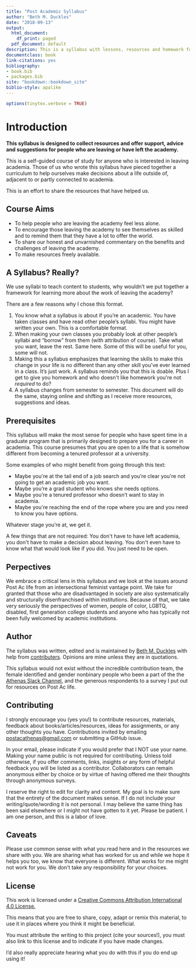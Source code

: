 ```yaml
--- 
title: "Post Academic Syllabus"
author: "Beth M. Duckles"
date: "2018-09-13"
output:
  html_document:
    df_print: paged
  pdf_document: default
description: This is a syllabus with lessons, resources and homework for those who have left or are thinking about leaving Academia.
documentclass: book
link-citations: yes
bibliography:
- book.bib
- packages.bib
site: "bookdown::bookdown_site"
biblio-style: apalike
---
```


```r
options(tinytex.verbose = TRUE)
```

# Introduction


**This syllabus is designed to collect resources and offer support, advice and suggestions for people who are leaving or have left the academy.**

This is a self-guided course of study for anyone who is interested in leaving academia. Those of us who wrote this syllabus have pieced together a curriculum to help ourselves make decisions about a life outside of, adjacent to or partly connected to academia. 

This is an effort to share the resources that have helped us.  

## Course Aims 
* To help people who are leaving the academy feel less alone. 
* To encourage those leaving the academy to see themselves as skilled and to remind them that they have a lot to offer the world. 
* To share our honest and unvarnished commentary on the benefits and challenges of leaving the academy.
* To make resources freely available. 

## A Syllabus? Really? 

We use syllabi to teach content to students, why wouldn’t we put together a framework for learning more about the work of leaving the academy? 

There are a few reasons why I chose this format. 

1) You know what a syllabus is about if you’re an academic. You have taken classes and have read other people’s syllabi. You might have written your own. This is a comfortable format.  
2) When making your own classes you probably look at other people’s syllabi and “borrow” from them (with attribution of course). Take what you want, leave the rest. Same here. Some of this will be useful for you, some will not. 
3) Making this a syllabus emphasizes that learning the skills to make this change in your life is no different than any other skill you've ever learned in a class. It’s just work. A syllabus reminds you that this is doable. Plus I get to give you homework and who doesn't like homework you're not *required* to do?
4) A syllabus changes from semester to semester. This document will do the same, staying online and shifting as I receive more resources, suggestions and ideas. 

## Prerequisites

This syllabus will make the most sense for people who have spent time in a graduate program that is primarily designed to prepare you for a career in academia. This course presumes that you are open to a life that is somehow different from becoming a tenured professor at a university.  

Some examples of who might benefit from going through this text: 
 * Maybe you're at the tail end of a job search and you’re clear you're not going to get an academic job you want. 
 * Maybe you’re a grad student who knows she needs options. 
 * Maybe you’re a tenured professor who doesn’t want to stay in academia.  
 * Maybe you're reaching the end of the rope where you are and you need to know you have options. 

Whatever stage you’re at, we get it.  

A few things that are not required: You don't have to have left academia, you don't have to make a decision about leaving. You don't even have to know what that would look like if you did. You just need to be open. 

## Perpectives 
We embrace a critical lens in this syllabus and we look at the issues around Post Ac life from an intersectional feminist vantage point. We take for granted that those who are disadvantaged in society are also systematically and structurally disenfranchised within institutions. Because of that, we take very seriously the perspectives of women, people of color, LGBTQ, disabled, first generation college students and anyone who has typically not been fully welcomed by academic institutions.  

## Author 
The syllabus was written, edited and is maintained by [Beth M. Duckles](https://github.com/bduckles) with help from [contributers](LINK). Opinions are mine unless they are in quotations.

This syllabus would not exist without the incredible contribution team, the female identified and gender nonbinary people who been a part of the the [Athenas Slack Channel](https://www.postacathenas.com/), and the generous respondents to a survey I put out for resources on Post Ac life.  

## Contributing

I strongly encourage you (yes you!) to contribute resources, materials, feedback about books/articles/resources, ideas for assignments, or any other thoughts you have. Contributions invited by emailing postacathenas@gmail.com or submitting a GitHub issue.  

In your email, please indicate if you would prefer that I NOT use your name. Making your name public is not required for contributing. Unless told otherwise, if you offer comments, links, insights or any form of helpful feedback you will be listed as a contributor. Collaborators can remain anonymous either by choice or by virtue of having offered me their thoughts through anonymous surveys. 

I reserve the right to edit for clarity and content. My goal is to make sure that the entirety of the document makes sense. If I do not include your writing/quote/wording it is not personal. I may believe the same thing has been said elsewhere or I might not have gotten to it yet. Please be patient. I am one person, and this is a labor of love.

## Caveats 
Please use common sense with what you read here and in the resources we share with you. We are sharing what has worked for us and while we hope it helps you too, we know that everyone is different. What works for me might not work for you. We don't take any responsibility for your choices.  

## License 
This work is licensed under a [Creative Commons Attribution International 4.0 License.](https://creativecommons.org/licenses/by/4.0/) 

This means that you are free to share, copy, adapt or remix this material, to use it in places where you think it might be beneficial. 

You must attribute the writing to this project (cite your sources!), you must also link to this license and to indicate if you have made changes. 

I’d also really appreciate hearing what you do with this if you do end up using it! 




